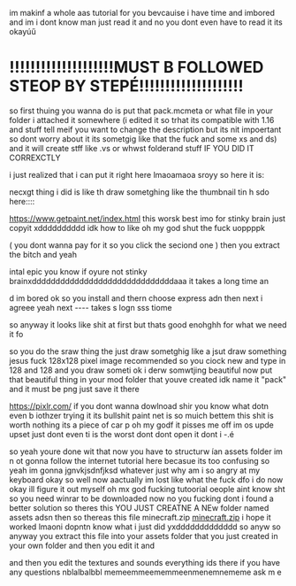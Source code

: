 
im makinf a whole aas tutorial for you bevcauise i have time and imbored and im i dont know man just 
read it and no you dont even have to read it its okayúű 

# !!!!!!!!!!!!!!!!!!!!MUST B FOLLOWED STEOP BY STEPÉ!!!!!!!!!!!!!!!!!!!!

so first thuing you wanna do is put that pack.mcmeta or what file in your folder i attached it somewhere (i edited it so trhat its compatible with 1.16 and stuff tell meif you want to change the description but its nit impoertant so dont worry about it its sometgig like that the fuck and some xs and ds) and it will create stff like .vs or whwst folderand stuff IF YOU DID IT CORREXCTLY

i just realized that i can put it right here lmaoamaoa sroyy so here it is: 

necxgt thing i did is like th draw sometghing like the thumbnail tin h sdo here::::

https://www.getpaint.net/index.html   this worsk best imo  for stinky brain just copyit xdddddddddd idk how to like oh my god shut the fuck uoppppk

( you dont wanna pay for it so you click the seciond one ) then you extract the bitch and yeah 

intal epic you know if oyure not stinky brainxddddddddddddddddddddddddddddddaaa it takes a long 
time an

d im bored ok so you install and thern choose express adn then next i agreee yeah
 next  ---- takes s logn sss tiome

so anyway it looks like shit at first but thats good enohghh for what we need it fo

so you do the sraw thing the just draw sometghig like a jsut draw something jesus fuck
128x128 pixel image recommended
so you ciock new and type in 128 and 128 and you draw someti
ok i derw somwtjing beautiful now put that beautiful thing in your mod folder that youve created idk name it "pack" and it must be png just save it there


https://pixlr.com/  if you dont wanna dowlnoad shir you know what dotn even b iothzer trying it
 its bullshit paint net is so muich 
bettem this shit is worth nothing its a piece of car p oh my godf it pisses me off im os upde
upset just dont even ti is the worst dont dont open it dont
i      -.é


so yeah youre done wit that now you have to structurw ían assets folder
im n ot gonna follow the internet tutorial here becasue its too confusing so yeah im gonna jgnvkjsdnfjksd whatever just why am i so angry at my keyboard
okay so
well now aactually im lost 
like what the fuck dfo i do now okay ill figure it out myself oh mx god fucking tutoorial oeople aint know sht
so you need winrar to be downloaded now no you fucking dont i found a better solution so theres this
YOU JUST CREATNE A NEw folder named assets adsn then
so thereas this file minecraft.zip [minecraft.zip](https://github.com/GodIsASpoon/forben/files/6232177/minecraft.zip)
i hope it worked lmaoni dopntn know what i just did yxddddddddddddd so anyw
so anyway you extract this file into your assets folder that you just created in your own folder and then you edit it and

and then you edit the textures and sounds everything  ids there if you have any questions nblalbalbbl memeemmeememmeenmenemnememe ask m e
